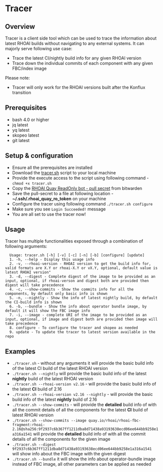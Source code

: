 Tracer
====================

Overview
----------
Tracer is a client side tool which can be used to trace the information about latest RHOAI builds without navigating to any external systems. It can majorly serve following use case: 
   * Trace the latest CI/nightly build info for any given RHOAI version 
   * Trace down the individual commits of each component with any given FBC/index image

Please note:
   * Tracer will only work for the RHOAI versions built after the Konflux transition

Prerequisites
----------------
- bash 4.0 or higher
- jq latest
- yq latest
- skopeo latest
- git latest

Setup & configuration
----------
* Ensure all the prerequisites are installed
* Download the [tracer.sh](https://github.com/red-hat-data-services/rhods-devops-infra/blob/main/tools/tracer/tracer.sh) script to your local machine
* Provide the execute access to the script using following command - ```chmod +x tracer.sh```
* Copy the [RHOAI Quay ReadOnly bot - pull secret](https://vault.bitwarden.com/#/vault?collectionId=75f54536-fa36-4ef9-8f1a-b09701646cac&itemId=e6e1fdde-6601-4e8b-8154-b211005518a1) from bitwarden
* Save the pull-secret to a file at following location - **~/.ssh/.rhoai_quay_ro_token** on your machine
* Configure the tracer using following command ```./tracer.sh configure```
* Make sure you see ```Login Succeeded!``` message
* You are all set to use the tracer now!

Usage
-----
Tracer has multiple functionalities exposed through a combination of following arguments:
```commandline
  Usage: tracer.sh [-h] [-v] [-c] [-n] [-b] [configure] [update]
  1. -h, --help - Display this usage info
  2. -v, --rhoai-version - RHOAI version to get the build info for, valid formats are X.Y or rhoai-X.Y or vX.Y, optional, default value is latest RHOAI version"
  3. -d, --digest - Complete digest of the image to be provided as an input, optional, if rhoai-verson and digest both are provided then digest will take precedence
  4. -c, --show-commits - Show the commits info for all the components, by default only basic info is shown
  5. -n, --nightly - Show the info of latest nightly build, by default the CI-build info is shown
  6. -b, --bundle - Show the info about operator bundle image, by default it will show the FBC image info
  7. -i, --image - complete URI of the image to be provided as an input, optional, if image and digest both are provided then image will take precedence
  8. configure - To configure the tracer and skopeo as needed
  9. update - To update the tracer to latest version available in the repo
```
Examples
----------
* ```./tracer.sh``` - without any arguments it will provide the basic build info of the latest CI build of the latest RHOAI version
* ```./tracer.sh --nightly``` will provide the basic build info of the latest **nightly** build of the latest RHOAI version
* ```./tracer.sh --rhoai-version v2.16``` - will provide the basic build info of the latest **CI** build of 2.16
* ```./tracer.sh --rhoai-version v2.16 --nightly``` - will provide the basic build info of the latest **nightly** build of 2.16
* ```./tracer.sh --show-commits``` - will provide the **detailed** build info of with all the commit details of all the components for the latest **CI** build of latest RHOAI version
* ```./tracer.sh --show-commits --image quay.io/rhoai/rhoai-fbc-fragment:rhoai-2.16@sha256:9f2937c6b367ff1211dba8d71438a93193638ecd06ee644bb9258e1a316a1541``` will provide the **detailed** build info of with all the commit details of all the components for the given image
* ```./tracer.sh --digest 9f2937c6b367ff1211dba8d71438a93193638ecd06ee644bb9258e1a316a1541``` will show info about the FBC image with the given digest
* ```./tracer.sh --bundle``` it will show the info about operator-bundle image instead of FBC image, all other parameters can be applied as needed